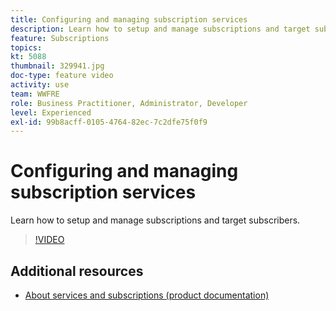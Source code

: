 ```yaml
---
title: Configuring and managing subscription services
description: Learn how to setup and manage subscriptions and target subscribers.
feature: Subscriptions     
topics: 
kt: 5088
thumbnail: 329941.jpg
doc-type: feature video
activity: use
team: WWFRE
role: Business Practitioner, Administrator, Developer
level: Experienced
exl-id: 99b8acff-0105-4764-82ec-7c2dfe75f0f9
---
```

# Configuring and managing subscription services

Learn how to setup and manage subscriptions and target subscribers.

>[!VIDEO](https://video.tv.adobe.com/v/329941?quality=12)

## Additional resources

* [About services and subscriptions (product documentation)](https://experienceleague.adobe.com/docs/campaign-classic/using/sending-messages/subscriptions-and-referrals/about-services-and-subscriptions.html)
